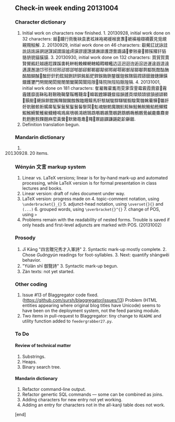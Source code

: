## Check-in week ending 20131004

### Character dictionary

  1. Initial work on characters now finished.
    1. 20130928, initial work done on 32 characters: 衇𧖴衊行衖衡袂袁袤袨袜袘褐褑䙈褱褢𧜀褫𧝒襘襭襪覈見覓覛覡覭觟解.
    2. 20130929, initial work done on 46 characters: 觳觷訌訧詠詿詤話詺誣誷謎謀諴謂諧謐謣謨謬謾譓䜋譕譹護譿讆讔讘𧮯豢豥豪𧱓豲豯䝔豻貊貉貈貌貓貕貘.
    3. 20130930, initial work done on 132 characters: 買貿賀賣賢贙赮赶越趪踁踝蹊軎軞軿輐輓輠輞轄轅轊轘轞迒迋迥迴迿逅逭逬運違遐遑遠邁還邂邈邙邗邘邟邢䢵邯郃郇郋郈郵鄆郿鄅鄇鄍鄖鄠鄚鄤鄬鄮鄳鄸酅酕酣酤酭酩䤃醐醎𨡭䤉釪釬釣鉉鉞鉶鈃鉷銘銗鋩銲鋘鋂鉶鍪鍰鍠鍭鎋鎬鏏䥈鏌鏝鏸鏵鐄鐶鑊䥸門閈閔閑閎閩閿闈闔闠䦱闤陌限𨹁降院陜陘陷陿隍隕.
    4. 20131001, initial work done on 181 characters: 隺雇雗雚巂雨雯雺霂霅霉霚霞霣霢𩆊霿霾䨼靡面靺鞃鞋鞎鞔鞨鞪鞵韄韈韋𩎟韓䪗韙韡韤韰䪥韻頀頁頏頦頡䫉頷顄顈顐𩔞顥䫻𩘚䬝䬴餠餛餚餫餬餲餭餱饁饅饛馬馯駭駴駹駻䮝騞騢騜騖騩䮧驀驊𩦺驨骭骬骯骳骸䯒𩩲䯢髦髳鬕鬗鬘鬟鬠䰒鬨𩰓鬽魂魅魍魔魗魧魱鮇鮭鮪鯇鮸䱤䱭鯶鰈鰕鯸䱻鰵鱯鱟鱴䲛鳴鳼鳸鴞䳇鴻鴾鵠鵡䳟鶤鶘鶩鶡鶢鶷鶴鶾鶻鷳鷽鹹麊麋麛麥麧麪麰䴷䴹麵麻麼黃黌𪎭默黴黽鼃𪓬鼆𪓹鼏䶅鼲鼸鼷齕齘龢龤.
  1. Definition translation begun.

### Mandarin dictionary

  1. 20130928. 20 items.

### Wényán 文言 markup system

  1. Linear vs. LaTeX versions; linear is for by-hand mark-up and automated processing, while LaTeX version is for formal presentation in class lectures and books.
  2. Linear version: draft of rules document under way. 
  3. LaTeX version: progress made on 
    4. topic-comment notation, using `\underbracket{}_{}`
    5. adjunct-head notation, using `\overset{}{}` and `(...)`
    6. grouped words, using `\overbracket{}^{}`
    7. change of POS, using `>`
  4. Problems remain with the readability of nested forms. Trouble is saved if only heads and first-level adjuncts are marked with POS. (20131002)

### Prosody

  1. Jī Kāng "四言贈兄秀才入軍詩"
    2. Syntactic mark-up mostly complete.
    2. Chose *Guǎngyùn* readings for foot-syllables.
    3. Next: quantify shàngwěi behavior.
  2. "Yùlǎn shī 御覽詩"
    3. Syntactic mark-up begun.
  3. Zàn texts: not yet started.

### Other coding

  1. Issue #13 of Blaggregator code fixed. (https://github.com/sursh/blaggregator/issues/13) Problem (HTML entities appearing where original blog titles have Unicode) seems to have been on the deployment system, not the feed parsing module.
  2. Two items in pull-request to Blaggregator: tiny change to `README` and utility function added to `feedergrabber27.py`.

### To Do

#### Review of technical matter

  1. Substrings.
  1. Heaps.
  1. Binary search tree.

#### Mandarin dictionary

  1. Refactor command-line output.
  1. Refactor genertic SQL commands — some can be combined as joins.
  1. Adding characters for new entry not yet working.
  2. Adding an entry for characters not in the all-kanji table does not work.

[end]
